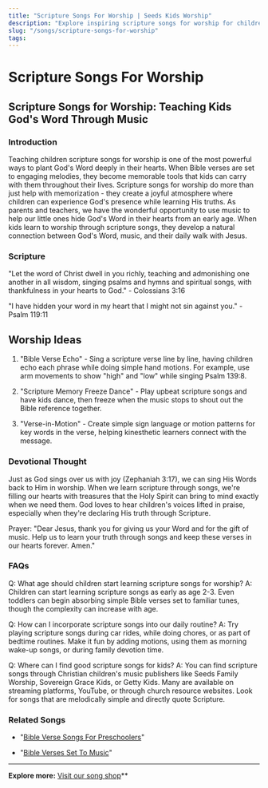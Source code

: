 ```yaml
---
title: "Scripture Songs For Worship | Seeds Kids Worship"
description: "Explore inspiring scripture songs for worship for children's worship and faith development. Biblical music resources for families and ministry."
slug: "/songs/scripture-songs-for-worship"
tags:
---
```


# Scripture Songs For Worship

## Scripture Songs for Worship: Teaching Kids God's Word Through Music

### Introduction
Teaching children scripture songs for worship is one of the most powerful ways to plant God's Word deeply in their hearts. When Bible verses are set to engaging melodies, they become memorable tools that kids can carry with them throughout their lives. Scripture songs for worship do more than just help with memorization - they create a joyful atmosphere where children can experience God's presence while learning His truths. As parents and teachers, we have the wonderful opportunity to use music to help our little ones hide God's Word in their hearts from an early age. When kids learn to worship through scripture songs, they develop a natural connection between God's Word, music, and their daily walk with Jesus.

### Scripture
"Let the word of Christ dwell in you richly, teaching and admonishing one another in all wisdom, singing psalms and hymns and spiritual songs, with thankfulness in your hearts to God." - Colossians 3:16

"I have hidden your word in my heart that I might not sin against you." - Psalm 119:11

## Worship Ideas
1. "Bible Verse Echo" - Sing a scripture verse line by line, having children echo each phrase while doing simple hand motions. For example, use arm movements to show "high" and "low" while singing Psalm 139:8.

2. "Scripture Memory Freeze Dance" - Play upbeat scripture songs and have kids dance, then freeze when the music stops to shout out the Bible reference together.

3. "Verse-in-Motion" - Create simple sign language or motion patterns for key words in the verse, helping kinesthetic learners connect with the message.

### Devotional Thought
Just as God sings over us with joy (Zephaniah 3:17), we can sing His Words back to Him in worship. When we learn scripture through songs, we're filling our hearts with treasures that the Holy Spirit can bring to mind exactly when we need them. God loves to hear children's voices lifted in praise, especially when they're declaring His truth through Scripture.

Prayer: "Dear Jesus, thank you for giving us your Word and for the gift of music. Help us to learn your truth through songs and keep these verses in our hearts forever. Amen."

### FAQs
Q: What age should children start learning scripture songs for worship?
A: Children can start learning scripture songs as early as age 2-3. Even toddlers can begin absorbing simple Bible verses set to familiar tunes, though the complexity can increase with age.

Q: How can I incorporate scripture songs into our daily routine?
A: Try playing scripture songs during car rides, while doing chores, or as part of bedtime routines. Make it fun by adding motions, using them as morning wake-up songs, or during family devotion time.

Q: Where can I find good scripture songs for kids?
A: You can find scripture songs through Christian children's music publishers like Seeds Family Worship, Sovereign Grace Kids, or Getty Kids. Many are available on streaming platforms, YouTube, or through church resource websites. Look for songs that are melodically simple and directly quote Scripture.

### Related Songs

- "[Bible Verse Songs For Preschoolers](/songs/bible-verse-songs-for-preschoolers/)"

- "[Bible Verses Set To Music](/songs/bible-verses-set-to-music/)"

---

**Explore more:** [Visit our song shop](https://seedskidsworship.com/shop)**

<!-- Schema Markup -->
<script type="application/ld+json">
{
  "@context": "https://schema.org",
  "@type": "MusicRecording",
  "name": "Scripture Songs For Worship",
  "byArtist": {
    "@type": "MusicGroup",
    "name": "Seeds Kids Worship"
  },
  "isFamilyFriendly": true,
  "url": "https://seedskidsworship.com/songs/scripture-songs-for-worship/"
}
</script>